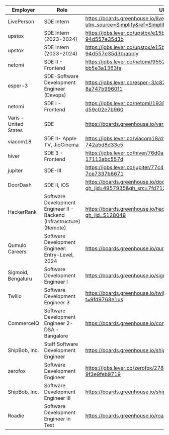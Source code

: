 | Employer | Role | URL |
| --- | --- | --- |
| LivePerson | SDE Intern | https://boards.greenhouse.io/liveperson/jobs/5294082?utm_source=Simplify&ref=Simplify |
| upstox | SDE Intern (2023-2024) | https://jobs.lever.co/upstox/e15b9350-848e-4840-808b-94d557e35d3b |
| upstox | SDE Intern (2023-2024) | https://jobs.lever.co/upstox/e15b9350-848e-4840-808b-94d557e35d3b/apply |
| netomi | SDE II - Frontend | https://jobs.lever.co/netomi/95525f26-e018-4984-81e5-bb5e3a1363fa |
| esper-3 | SDE-Software Development Engineer (Devops) | https://jobs.lever.co/esper-3/c8239a18-9eea-478f-991b-8a747b9960f1 |
| netomi | SDE I - Frontend | https://jobs.lever.co/netomi/193837bd-9cb4-4518-83f8-d59c02e7b960 |
| Varis - United States | SDE | https://boards.greenhouse.io/varisunitedstates/jobs/4085827005 |
| viacom18 | SDE II- Apple TV, JioCinema | https://jobs.lever.co/viacom18/d18bc5b4-2d84-403e-b91a-742a5d8d33c5 |
| hiver | SDE 3 - Frontend | https://jobs.lever.co/hiver/76d0a757-1eca-499b-93fa-17113abc557d |
| jupiter | SDE-III | https://jobs.lever.co/jupiter/77c4ce53-b35a-4361-be70-7ce7337b6671 |
| DoorDash | SDE II, iOS | https://boards.greenhouse.io/doordash/jobs/4957935?gh_jid=4957935&gh_src=7fd7129c1us |
| HackerRank | Software Development Engineer II - Backend (Infrastructure) (Remote) | https://boards.greenhouse.io/hackerrank/jobs/5128049?gh_jid=5128049 |
| Qumulo Careers | Software Development Engineer: Entry-Level, 2024 | https://boards.greenhouse.io/qumulo/jobs/5427091 |
| Sigmoid, Bengaluru | Software Development Engineer I | https://boards.greenhouse.io/sigmoid/jobs/4808088002 |
| Twilio | Software Development Engineer 3 | https://boards.greenhouse.io/twilio/jobs/5135928?t=9fd9768e1us |
| CommerceIQ | Software Development Engineer 2- DSA -Bangalore | https://boards.greenhouse.io/commerceiq/jobs/5762762003 |
| ShipBob, Inc. | Staff Software Development Engineer | https://boards.greenhouse.io/shipbobinc/jobs/4321010005 |
| zerofox | Software Development Engineer | https://jobs.lever.co/zerofox/2780cf05-04a9-4c91-8180-9f3e9feb9719 |
| ShipBob, Inc. | Software Development Engineer III | https://boards.greenhouse.io/shipbobinc/jobs/4325221005 |
| Roadie | Software Development Engineer in Test | https://boards.greenhouse.io/roadie/jobs/6919343002 |




